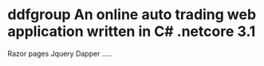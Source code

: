 # ddfgroup An online auto trading web application written in C# .netcore 3.1
Razor pages
Jquery
Dapper
.....
